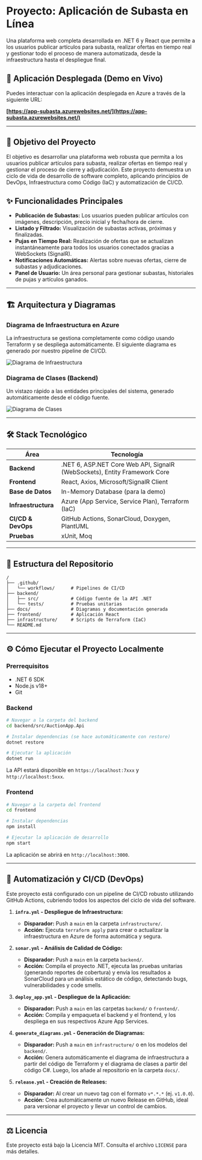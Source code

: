 # Proyecto: Aplicación de Subasta en Línea

Una plataforma web completa desarrollada en .NET 6 y React que permite a los usuarios publicar artículos para subasta, realizar ofertas en tiempo real y gestionar todo el proceso de manera automatizada, desde la infraestructura hasta el despliegue final.

## 🚀 Aplicación Desplegada (Demo en Vivo)

Puedes interactuar con la aplicación desplegada en Azure a través de la siguiente URL:

**[https://app-subasta.azurewebsites.net/](https://app-subasta.azurewebsites.net/)**

---

## 🎯 Objetivo del Proyecto

El objetivo es desarrollar una plataforma web robusta que permita a los usuarios publicar artículos para subasta, realizar ofertas en tiempo real y gestionar el proceso de cierre y adjudicación. Este proyecto demuestra un ciclo de vida de desarrollo de software completo, aplicando principios de DevOps, Infraestructura como Código (IaC) y automatización de CI/CD.

## ✨ Funcionalidades Principales

-   **Publicación de Subastas:** Los usuarios pueden publicar artículos con imágenes, descripción, precio inicial y fecha/hora de cierre.
-   **Listado y Filtrado:** Visualización de subastas activas, próximas y finalizadas.
-   **Pujas en Tiempo Real:** Realización de ofertas que se actualizan instantáneamente para todos los usuarios conectados gracias a WebSockets (SignalR).
-   **Notificaciones Automáticas:** Alertas sobre nuevas ofertas, cierre de subastas y adjudicaciones.
-   **Panel de Usuario:** Un área personal para gestionar subastas, historiales de pujas y artículos ganados.

---

## 🏗️ Arquitectura y Diagramas

### Diagrama de Infraestructura en Azure

La infraestructura se gestiona completamente como código usando Terraform y se despliega automáticamente. El siguiente diagrama es generado por nuestro pipeline de CI/CD.

![Diagrama de Infraestructura](docs/diagram.png)

### Diagrama de Clases (Backend)

Un vistazo rápido a las entidades principales del sistema, generado automáticamente desde el código fuente.

![Diagrama de Clases](docs/class_diagram.png)

---

## 🛠️ Stack Tecnológico

| Área                  | Tecnología                                                              |
| --------------------- | ----------------------------------------------------------------------- |
| **Backend**           | .NET 6, ASP.NET Core Web API, SignalR (WebSockets), Entity Framework Core |
| **Frontend**          | React, Axios, Microsoft/SignalR Client                                  |
| **Base de Datos**     | In-Memory Database (para la demo)                                       |
| **Infraestructura**   | Azure (App Service, Service Plan), Terraform (IaC)                      |
| **CI/CD & DevOps**    | GitHub Actions, SonarCloud, Doxygen, PlantUML                           |
| **Pruebas**           | xUnit, Moq                                                              |

---

## 📂 Estructura del Repositorio

```
/
├── .github/
│   └── workflows/      # Pipelines de CI/CD
├── backend/
│   ├── src/            # Código fuente de la API .NET
│   └── tests/          # Pruebas unitarias
├── docs/               # Diagramas y documentación generada
├── frontend/           # Aplicación React
├── infrastructure/     # Scripts de Terraform (IaC)
└── README.md
```

---

## ⚙️ Cómo Ejecutar el Proyecto Localmente

### Prerrequisitos

-   .NET 6 SDK
-   Node.js v18+
-   Git

### Backend

```bash
# Navegar a la carpeta del backend
cd backend/src/AuctionApp.Api

# Instalar dependencias (se hace automáticamente con restore)
dotnet restore

# Ejecutar la aplicación
dotnet run
```
La API estará disponible en `https://localhost:7xxx` y `http://localhost:5xxx`.

### Frontend

```bash
# Navegar a la carpeta del frontend
cd frontend

# Instalar dependencias
npm install

# Ejecutar la aplicación de desarrollo
npm start
```
La aplicación se abrirá en `http://localhost:3000`.

---

## 🤖 Automatización y CI/CD (DevOps)

Este proyecto está configurado con un pipeline de CI/CD robusto utilizando GitHub Actions, cubriendo todos los aspectos del ciclo de vida del software.

1.  **`infra.yml` - Despliegue de Infraestructura:**
    -   **Disparador:** Push a `main` en la carpeta `infrastructure/`.
    -   **Acción:** Ejecuta `terraform apply` para crear o actualizar la infraestructura en Azure de forma automática y segura.

2.  **`sonar.yml` - Análisis de Calidad de Código:**
    -   **Disparador:** Push a `main` en la carpeta `backend/`.
    -   **Acción:** Compila el proyecto .NET, ejecuta las pruebas unitarias (generando reportes de cobertura) y envía los resultados a SonarCloud para un análisis estático de código, detectando bugs, vulnerabilidades y code smells.

3.  **`deploy_app.yml` - Despliegue de la Aplicación:**
    -   **Disparador:** Push a `main` en las carpetas `backend/` o `frontend/`.
    -   **Acción:** Compila y empaqueta el backend y el frontend, y los despliega en sus respectivos Azure App Services.

4.  **`generate_diagrams.yml` - Generación de Diagramas:**
    -   **Disparador:** Push a `main` en `infrastructure/` o en los modelos del `backend/`.
    -   **Acción:** Genera automáticamente el diagrama de infraestructura a partir del código de Terraform y el diagrama de clases a partir del código C#. Luego, los añade al repositorio en la carpeta `docs/`.

5.  **`release.yml` - Creación de Releases:**
    -   **Disparador:** Al crear un nuevo tag con el formato `v*.*.*` (ej. `v1.0.0`).
    -   **Acción:** Crea automáticamente un nuevo Release en GitHub, ideal para versionar el proyecto y llevar un control de cambios.

---

## ⚖️ Licencia

Este proyecto está bajo la Licencia MIT. Consulta el archivo `LICENSE` para más detalles.